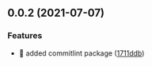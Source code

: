 ## 0.0.2 (2021-07-07)


### Features

* 🎸 added commitlint package ([1711ddb](https://github.com/AlexRogalskiy/weather-sprites/commit/1711ddb2fdba361b532631709d2a0d376519b72a))



